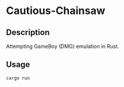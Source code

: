 # Cautious-Chainsaw

## Description
Attempting GameBoy (DMG) emulation in Rust.

## Usage
`cargo run`